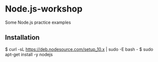 # Node.js-workshop
Some Node.js practice examples

## Installation
$ curl -sL https://deb.nodesource.com/setup_10.x | sudo -E bash -
$ sudo apt-get install -y nodejs
